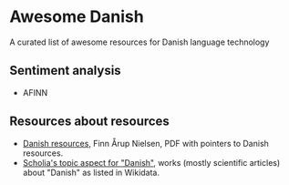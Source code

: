 # Awesome Danish
A curated list of awesome resources for Danish language technology

## Sentiment analysis
- AFINN 

## Resources about resources
- [Danish resources](http://www2.imm.dtu.dk/pubdb/views/edoc_download.php/6956/pdf/imm6956.pdf), Finn Årup Nielsen, PDF with pointers to Danish resources.
- [Scholia's topic aspect for "Danish"](https://tools.wmflabs.org/scholia/topic/Q9035), works (mostly scientific articles) about "Danish" as listed in Wikidata.
